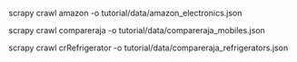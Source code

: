 scrapy crawl amazon -o tutorial/data/amazon_electronics.json

scrapy crawl compareraja -o tutorial/data/compareraja_mobiles.json

scrapy crawl crRefrigerator -o tutorial/data/compareraja_refrigerators.json